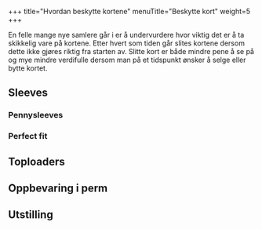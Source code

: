 +++
title="Hvordan beskytte kortene"
menuTitle="Beskytte kort"
weight=5
+++

En felle mange nye samlere går i er å undervurdere hvor viktig det er å ta skikkelig vare på kortene.
Etter hvert som tiden går slites kortene dersom dette ikke gjøres riktig fra starten av. Slitte kort
er både mindre pene å se på og mye mindre verdifulle dersom man på et tidspunkt ønsker å selge eller
bytte kortet.

## Sleeves

### Pennysleeves

### Perfect fit

## Toploaders

## Oppbevaring i perm

## Utstilling
